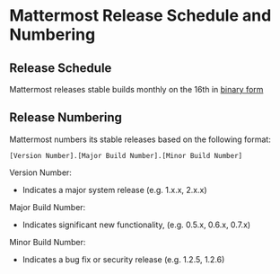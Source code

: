# Mattermost Release Schedule and Numbering 

## Release Schedule

Mattermost releases stable builds monthly on the 16th in [binary form](https://github.com/mattermost/platform/releases)

## Release Numbering 

Mattermost numbers its stable releases based on the following format: 

  `[Version Number].[Major Build Number].[Minor Build Number]`

Version Number:

- Indicates a major system release (e.g. 1.x.x, 2.x.x)

Major Build Number:

- Indicates significant new functionality, (e.g. 0.5.x, 0.6.x, 0.7.x)

Minor Build Number:

- Indicates a bug fix or security release (e.g. 1.2.5, 1.2.6)
